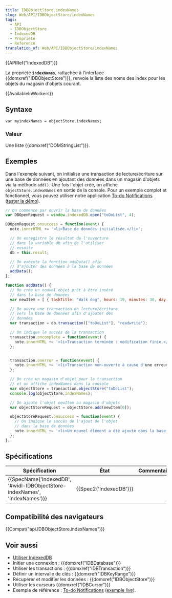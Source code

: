 ```yaml
---
title: IDBObjectStore.indexNames
slug: Web/API/IDBObjectStore/indexNames
tags:
  - API
  - IDBObjectStore
  - IndexedDB
  - Propriété
  - Reference
translation_of: Web/API/IDBObjectStore/indexNames
---
```

{{APIRef("IndexedDB")}}

La propriété **`indexNames`**, rattachée à l'interface {{domxref("IDBObjectStore")}}, renvoie la liste des noms des index pour les objets du magasin d'objets courant.

{{AvailableInWorkers}}

## Syntaxe

    var myindexNames = objectStore.indexNames;

### Valeur

Une liste {{domxref("DOMStringList")}}.

## Exemples

Dans l'exemple suivant, on initialise une transaction de lecture/écriture sur une base de données en ajoutant des données dans un magasin d'objets via la méthode `add()`. Une fois l'objet créé, on affiche `objectStore.indexNames` en sortie de la console. Pour un exemple complet et fonctionnel, vous pouvez utiliser notre application [To-do Notifications](https://github.com/mdn/to-do-notifications/) ([tester la démo](https://mdn.github.io/to-do-notifications/)).

```js
// On commence par ouvrir la base de données
var DBOpenRequest = window.indexedDB.open("toDoList", 4);

DBOpenRequest.onsuccess = function(event) {
  note.innerHTML += '<li>Base de données initialisée.</li>';

  // On enregistre le résultat de l'ouverture
  // dans la variable db afin de l'utiliser
  // ensuite
  db = this.result;

  // On exécute la fonction addData() afin
  // d'ajouter des données à la base de données
  addData();
};

function addData() {
  // On crée un nouvel objet prêt à être inséré
  // dans la base de données
  var newItem = [ { taskTitle: "Walk dog", hours: 19, minutes: 30, day: 24, month: "December", year: 2013, notified: "no" } ];

  // On ouvre une transaction en lecture/écriture
  // vers la base de données afin d'ajouter des
  // données
  var transaction = db.transaction(["toDoList"], "readwrite");

  // On indique le succès de la transaction
  transaction.oncomplete = function(event) {
    note.innerHTML += '<li>Transaction terminée : modification finie.</li>';
  };


  transaction.onerror = function(event) {
    note.innerHTML += '<li>Transaction non-ouverte à cause d'une erreur. Les doublons ne sont pas autorisés.</li>';
  };

  // On crée un magasin d'objet pour la transaction
  // et on affiche indexNames dans la console
  var objectStore = transaction.objectStore("toDoList");
  console.log(objectStore.indexNames);

  // On ajoute l'objet newItem au magasin d'objets
  var objectStoreRequest = objectStore.add(newItem[0]);

  objectStoreRequest.onsuccess = function(event) {
    // On indique le succès de l'ajout de l'objet
    // dans la base de données
    note.innerHTML += '<li>Un nouvel élément a été ajouté dans la base de données.</li>';
  };
};
```

## Spécifications

| Spécification                                                                                        | État                         | Commentaires |
| ---------------------------------------------------------------------------------------------------- | ---------------------------- | ------------ |
| {{SpecName('IndexedDB', '#widl-IDBObjectStore-indexNames', 'indexNames')}} | {{Spec2('IndexedDB')}} |              |

## Compatibilité des navigateurs

{{Compat("api.IDBObjectStore.indexNames")}}

## Voir aussi

- [Utiliser IndexedDB](/fr/docs/Web/API/API_IndexedDB/Using_IndexedDB)
- Initier une connexion : {{domxref("IDBDatabase")}}
- Utiliser les transactions : {{domxref("IDBTransaction")}}
- Définir un intervalle de clés : {{domxref("IDBKeyRange")}}
- Récupérer et modifier les données : {{domxref("IDBObjectStore")}}
- Utiliser les curseurs {{domxref("IDBCursor")}}
- Exemple de référence : [To-do Notifications](https://github.com/mdn/to-do-notifications/tree/gh-pages) ([exemple _live_](https://mdn.github.io/to-do-notifications/)).
